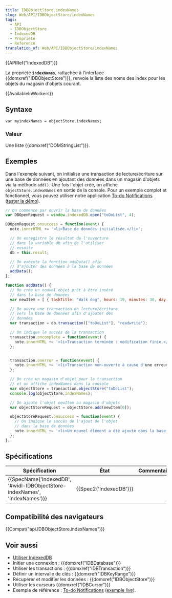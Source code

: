 ```yaml
---
title: IDBObjectStore.indexNames
slug: Web/API/IDBObjectStore/indexNames
tags:
  - API
  - IDBObjectStore
  - IndexedDB
  - Propriété
  - Reference
translation_of: Web/API/IDBObjectStore/indexNames
---
```

{{APIRef("IndexedDB")}}

La propriété **`indexNames`**, rattachée à l'interface {{domxref("IDBObjectStore")}}, renvoie la liste des noms des index pour les objets du magasin d'objets courant.

{{AvailableInWorkers}}

## Syntaxe

    var myindexNames = objectStore.indexNames;

### Valeur

Une liste {{domxref("DOMStringList")}}.

## Exemples

Dans l'exemple suivant, on initialise une transaction de lecture/écriture sur une base de données en ajoutant des données dans un magasin d'objets via la méthode `add()`. Une fois l'objet créé, on affiche `objectStore.indexNames` en sortie de la console. Pour un exemple complet et fonctionnel, vous pouvez utiliser notre application [To-do Notifications](https://github.com/mdn/to-do-notifications/) ([tester la démo](https://mdn.github.io/to-do-notifications/)).

```js
// On commence par ouvrir la base de données
var DBOpenRequest = window.indexedDB.open("toDoList", 4);

DBOpenRequest.onsuccess = function(event) {
  note.innerHTML += '<li>Base de données initialisée.</li>';

  // On enregistre le résultat de l'ouverture
  // dans la variable db afin de l'utiliser
  // ensuite
  db = this.result;

  // On exécute la fonction addData() afin
  // d'ajouter des données à la base de données
  addData();
};

function addData() {
  // On crée un nouvel objet prêt à être inséré
  // dans la base de données
  var newItem = [ { taskTitle: "Walk dog", hours: 19, minutes: 30, day: 24, month: "December", year: 2013, notified: "no" } ];

  // On ouvre une transaction en lecture/écriture
  // vers la base de données afin d'ajouter des
  // données
  var transaction = db.transaction(["toDoList"], "readwrite");

  // On indique le succès de la transaction
  transaction.oncomplete = function(event) {
    note.innerHTML += '<li>Transaction terminée : modification finie.</li>';
  };


  transaction.onerror = function(event) {
    note.innerHTML += '<li>Transaction non-ouverte à cause d'une erreur. Les doublons ne sont pas autorisés.</li>';
  };

  // On crée un magasin d'objet pour la transaction
  // et on affiche indexNames dans la console
  var objectStore = transaction.objectStore("toDoList");
  console.log(objectStore.indexNames);

  // On ajoute l'objet newItem au magasin d'objets
  var objectStoreRequest = objectStore.add(newItem[0]);

  objectStoreRequest.onsuccess = function(event) {
    // On indique le succès de l'ajout de l'objet
    // dans la base de données
    note.innerHTML += '<li>Un nouvel élément a été ajouté dans la base de données.</li>';
  };
};
```

## Spécifications

| Spécification                                                                                        | État                         | Commentaires |
| ---------------------------------------------------------------------------------------------------- | ---------------------------- | ------------ |
| {{SpecName('IndexedDB', '#widl-IDBObjectStore-indexNames', 'indexNames')}} | {{Spec2('IndexedDB')}} |              |

## Compatibilité des navigateurs

{{Compat("api.IDBObjectStore.indexNames")}}

## Voir aussi

- [Utiliser IndexedDB](/fr/docs/Web/API/API_IndexedDB/Using_IndexedDB)
- Initier une connexion : {{domxref("IDBDatabase")}}
- Utiliser les transactions : {{domxref("IDBTransaction")}}
- Définir un intervalle de clés : {{domxref("IDBKeyRange")}}
- Récupérer et modifier les données : {{domxref("IDBObjectStore")}}
- Utiliser les curseurs {{domxref("IDBCursor")}}
- Exemple de référence : [To-do Notifications](https://github.com/mdn/to-do-notifications/tree/gh-pages) ([exemple _live_](https://mdn.github.io/to-do-notifications/)).
